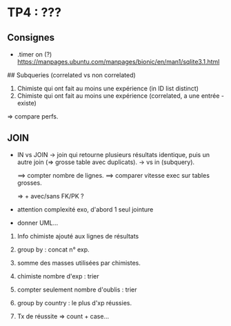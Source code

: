 <!DOCTYPE html>
<html>
    <head>
        <title>TP2 (BDR1)</title>
        <link rel="stylesheet" href="./index.css">
        <script type="module" src="./index.js" defer></script>
    </head>
    <body>
        <header></header>
        <main>

# TP4 : ???

## Consignes

<tp-consignes></tp-consignes>

+ .timer on (?)
  https://manpages.ubuntu.com/manpages/bionic/en/man1/sqlite3.1.html

## Subqueries (correlated vs non correlated)

1. Chimiste qui ont fait au moins une expérience (in ID list distinct)
1. Chimiste qui ont fait au moins une expérience (correlated, a une entrée - existe)

=> compare perfs.

## JOIN

- IN vs JOIN
  -> join qui retourne plusieurs résultats identique, puis un autre join (=> grosse table avec duplicats).
  -> vs in (subquery).

  ==> compter nombre de lignes.
  ==> comparer vitesse exec sur tables grosses.

    => + avec/sans FK/PK ?

- attention complexité exo, d'abord 1 seul jointure
- donner UML...

1. Info chimiste ajouté aux lignes de résultats
1. group by : concat n° exp.
1. somme des masses utilisées par chimistes.
1. chimiste nombre d'exp : trier
1. compter seulement nombre d'oublis : trier
1. group by country : le plus d'xp réussies.

1. Tx de réussite => count + case...

</main>
    </body>
</html>